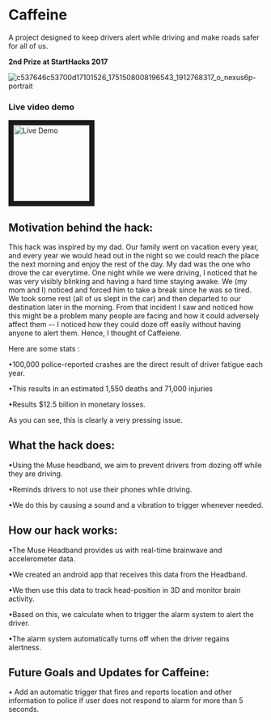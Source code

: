 # Caffeine
A project designed to keep drivers alert while driving and make roads safer for all of us.

**2nd Prize at StartHacks 2017**

![c537646c53700d17101526_1751508008196543_1912768317_o_nexus6p-portrait](http://nikshepsvn.com/images/gallery/projects/caffeine.png) 

### Live video demo
<a href="http://www.youtube.com/watch?feature=player_embedded&v=SrqXLN80N_A
" target="_blank"><img src="https://ih0.redbubble.net/image.25011287.7046/flat,1000x1000,075,f.u1.jpg" 
alt="Live Demo" width="150" height="150" border="10" /></a>

## Motivation behind the hack:

This hack was inspired by my dad. Our family went on vacation every year, and every year we would head out in the night so we could reach the place the next morning and enjoy the rest of the day. My dad was the one who drove the car everytime. One night while we were driving, I noticed that he was very visibly blinking and having a hard time staying awake. We (my mom and I) noticed and forced him to take a break since he was so tired. We took some rest (all of us slept in the car) and then departed to our destination later in the morning. From that incident I saw and noticed how this might be a problem many people are facing and how it could adversely affect them -- I noticed how they could doze off easily without having anyone to alert them. Hence, I thought of Caffeiene.

Here are some stats :

•100,000 police-reported crashes are the direct result of driver fatigue each year.

•This results in an estimated 1,550 deaths and 71,000 injuries 

•Results $12.5 billion in monetary losses.

As you can see, this is clearly a very pressing issue.

## What the hack does: 

•Using the Muse headband, we aim to prevent drivers from dozing off while they are driving. 

•Reminds drivers to not use their phones while driving. 

•We do this by causing a sound and a vibration to trigger whenever needed.


## How our hack works: 

•The Muse Headband provides us with real-time brainwave and accelerometer data. 

•We created an android app that receives this data from the Headband. 

•We then use this data to track head-position in 3D and monitor brain activity. 

•Based on this, we calculate when to trigger the alarm system to alert the driver. 

•The alarm system automatically turns off when the driver regains alertness.

## Future Goals and Updates for Caffeine: 

• Add an automatic trigger that fires and reports location and other information to police if user does not respond to alarm for more than 5 seconds.



